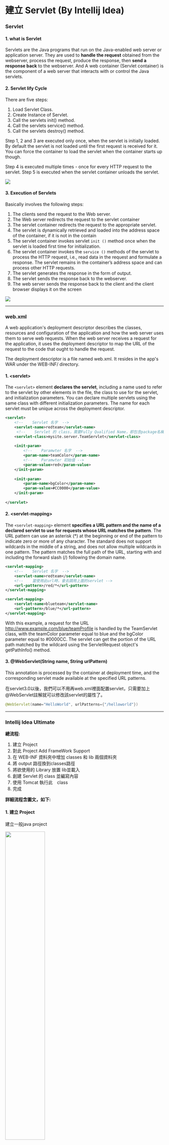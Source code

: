 # 建立 Servlet (By Intellij Idea)
### Servlet 
#### 1. what is Servlet 

Servlets are the Java programs that run on the Java-enabled web server or application server. They are used to **handle the request** obtained from the webserver, process the request, produce the response, then **send a response back** to the webserver. And A web container (Servlet container) is the component of a web server that interacts with or control the Java servlets.

#### 2. Servlet lify Cycle

There are five steps: 
1. Load Servlet Class.
2. Create Instance of Servlet.
3. Call the servlets init() method.
4. Call the servlets service() method.
5. Call the servlets destroy() method.

Step 1, 2 and 3 are executed only once, when the servlet is initially loaded. By default the servlet is not loaded until the first request is received for it. You can force the container to load the servlet when the container starts up though.

Step 4 is executed multiple times - once for every HTTP request to the servlet.
Step 5 is executed when the servlet container unloads the servlet.

<img src="https://s1.o7planning.com/en/10169/images/12877.png">


#### 3. Execution of Servlets 

Basically involves the following steps:
1. The clients send the request to the Web server.
2. The Web server redirects the request to the servlet container
3. The servlet container redirects the request to the appropriate servlet.
4. The servlet is dynamically retrieved and loaded into the address space of the container, if it is not in the contain
5. The servlet container invokes servlet ``init ()`` method once when the servlet is loaded first time for initialization.
6. The servlet container invokes the ``service ()`` methods of the servlet to process the HTTP request, i.e., read data in the request and formulate a response. The servlet remains in the container’s address space and can process other HTTP requests.
7. The servlet generates the response in the form of output.
8. The servlet sends the response back to the webserver.
9. The web server sends the response back to the client and the client browser displays it on the screen


<img src="https://qph.cf2.quoracdn.net/main-qimg-69b5c1ed78f885e6e2ff7d1c373f0324">



---


### web.xml
A web application's deployment descriptor describes the classes, resources and configuration of the application and how the web server uses them to serve web requests. When the web server receives a request for the application, it uses the deployment descriptor to map the URL of the request to the code that ought to handle the request.

The deployment descriptor is a file named web.xml. It resides in the app's WAR under the WEB-INF/ directory. 

#### 1. \<servlet>
The ``<servlet>`` element **declares the servlet**, including a name used to refer to the servlet by other elements in the file, the class to use for the servlet, and initialization parameters. You can declare multiple servlets using the same class with different initialization parameters. The name for each servlet must be unique across the deployment descriptor.

```xml
<servlet>
    <!--    Servlet 名字  -->
    <servlet-name>redteam</servlet-name> 
     <!--    Servlet 的 class，需要Fully Qualified Name，即包含package名稱  -->
    <servlet-class>mysite.server.TeamServlet</servlet-class>
    
    <init-param>
        <!--    Paramwter 名字  -->
        <param-name>teamColor</param-name>
        <!--    Paramwter 初始值 -->
        <param-value>red</param-value>
    </init-param>
    
    <init-param>
        <param-name>bgColor</param-name>
        <param-value>#CC0000</param-value>
    </init-param>
    
</servlet>
```
    

#### 2. \<servlet-mapping>
The ``<servlet-mapping>`` element **specifies a URL pattern and the name of a declared servlet to use for requests whose URL matches the pattern**. The URL pattern can use an asterisk (*) at the beginning or end of the pattern to indicate zero or more of any character. The standard does not support wildcards in the middle of a string, and does not allow multiple wildcards in one pattern. The pattern matches the full path of the URL, starting with and including the forward slash (/) following the domain name.

``` xml
<servlet-mapping>
    <!--    Servlet 名字  -->
    <servlet-name>redteam</servlet-name>
    <!--    當使用此url時，會去調用上面的servlet -->
    <url-pattern>/red/*</url-pattern>
</servlet-mapping>

<servlet-mapping>
    <servlet-name>blueteam</servlet-name>
    <url-pattern>/blue/*</url-pattern>
</servlet-mapping>

```
With this example, a request for the URL http://www.example.com/blue/teamProfile is handled by the TeamServlet class, with the teamColor parameter equal to blue and the bgColor parameter equal to #0000CC. The servlet can get the portion of the URL path matched by the wildcard using the ServletRequest object's getPathInfo() method.

#### 3. @WebServlet(String name, String urlPattern)

This annotation is processed by the container at deployment time, and the corresponding servlet made available at the specified URL patterns.

在servlet3.0以後，我們可以不用再web.xml裡面配置servlet，只需要加上@WebServlet註解就可以修改該servlet的屬性了。

```java
@WebServlet(name="HelloWorld", urlPatterns={"/helloworld"})
```

---


###  Intellij Idea Ultimate
**總流程:**
1. 建立 Project
2. 對此 Project  Add FrameWork Support
3. 在 WEB-INF 資料夾中增加 classes 和 lib 兩個資料夾
4. 將 output 路徑換到classes路徑
5. 將欲使用的 Library 放置 lib並載入
6. 創建 Servlet 的 class 並編寫內容
7. 使用 Tomcat 執行此　class
8. 完成

**詳細流程含圖文，如下:**
#### 1. 建立 Project
建立一般java project

<img src="https://github.com/coco40725/JavaNote/blob/main/Java%E5%B8%B8%E7%94%A8%E6%93%8D%E4%BD%9C/img/servletU1.png?raw=true" height="50%" width="50%">

#### 2.對此 Project  Add FrameWork Support
選擇 javaEE &rarr; Web Application

<img src="https://github.com/coco40725/JavaNote/blob/main/Java%E5%B8%B8%E7%94%A8%E6%93%8D%E4%BD%9C/img/servletU2.png?raw=true" height="50%" width="50%">

<img src="https://github.com/coco40725/JavaNote/blob/main/Java%E5%B8%B8%E7%94%A8%E6%93%8D%E4%BD%9C/img/servletU3.png?raw=true" height="50%" width="50%">

#### 3. 在 WEB-INF 資料夾中增加 classes 和 lib 兩個資料夾

<img src="https://github.com/coco40725/JavaNote/blob/main/Java%E5%B8%B8%E7%94%A8%E6%93%8D%E4%BD%9C/img/servletU4.png?raw=true" height="50%" width="50%">


#### 4. 將 output 路徑換到classes路徑

<img src="https://github.com/coco40725/JavaNote/blob/main/Java%E5%B8%B8%E7%94%A8%E6%93%8D%E4%BD%9C/img/servletU5.png?raw=true" height="50%" width="50%">

#### 5. 將欲使用的 Library 放置 lib並載入 (servlet api 位在 Tomcat lib 資料夾內)

<img src="https://github.com/coco40725/JavaNote/blob/main/Java%E5%B8%B8%E7%94%A8%E6%93%8D%E4%BD%9C/img/servletU6.png?raw=true" height="50%" width="50%">

#### 6. 創建 Servlet 的 class 並編寫內容
注意: 必須將 ``super.deGet(req, resp)`` 與 ``super.doPost(req, resp)``  刪除，否則會出現 405 錯誤。

```java
import jakarta.servlet.ServletException;
import jakarta.servlet.http.HttpServlet;
import jakarta.servlet.http.HttpServletRequest;
import jakarta.servlet.http.HttpServletResponse;

import java.io.IOException;

@WebServlet("/ServletTest1")
public class ServletTest1 extends HttpServlet {
    @Override
    protected void doGet(HttpServletRequest req, HttpServletResponse resp) throws ServletException, IOException {
        // super.deGet(req, resp)
        resp.getWriter().write("my first server!! Fuck you");
    }

    @Override
    protected void doPost(HttpServletRequest req, HttpServletResponse resp) throws ServletException, IOException {
        // super.doPost(req, resp)
    }
}

```

#### 7. 使用 Tomcat 執行此　class
選擇 Tomcat server - Local

<img src="https://github.com/coco40725/JavaNote/blob/main/Java%E5%B8%B8%E7%94%A8%E6%93%8D%E4%BD%9C/img/servletU7.png?raw=true" height="50%" width="50%">

注意，需要特別處理 Warning: No artifacts marked for deployment，點選 fix

<img src="https://github.com/coco40725/JavaNote/blob/main/Java%E5%B8%B8%E7%94%A8%E6%93%8D%E4%BD%9C/img/servletU8.png?raw=true" height="50%" width="50%">

這裡是設定根目錄，依個人需求填寫，本範例是將 Project 名字填入 Application context，例如: /Test，注意!這裡沒設定好會一直出現404錯誤。

<img src="https://github.com/coco40725/JavaNote/blob/main/Java%E5%B8%B8%E7%94%A8%E6%93%8D%E4%BD%9C/img/servletU9.png?raw=true" height="50%" width="50%">

#### 8. 完成

<img src="https://github.com/coco40725/JavaNote/blob/main/Java%E5%B8%B8%E7%94%A8%E6%93%8D%E4%BD%9C/img/servletU10.png?raw=true" height="50%" width="50%">



---


###  Intellij Idea Community
若要做java web 相關開發，**建議使用 Intellij Idea Ultimate**，而Community版本雖然也能做，但需要下載很多插件且有許多設定要自行處理，以下提供Intellij Idea Community 將如何建立 Servlet。

**總流程:**
1. 建立 Project
2. 在 WEB-INF 資料夾中增加 classes 和 lib 兩個資料夾; 在 main 資料夾下，創建 java 資料夾
3. 將 output 路徑換到classes路徑
4. 將欲使用的 Library 放置 lib並載入
5. 創建 Servlet 的 class 並編寫內容
6. 下載 smart tomcat 
7. 修改 web.xml 
8. 使用 Tomcat 執行此　class
9. 如果有出現錯誤: java: error: release version 5 not supported， 請依序排錯:
    * 於 pom.xml 新增properties來指定maven版本
    * Java Project 版本確認是否正確
    * Java Module 版本確認是否正確
    * Java Complier Target bytecode version 版本確認是否正確 (通常都是這裡有問題)
10. 完成

**詳細流程含圖文，如下:**
#### 1. 建立 Project
使用 Maven Archetype，而 Archetype 選擇 webapp

<img src="https://github.com/coco40725/JavaNote/blob/main/Java%E5%B8%B8%E7%94%A8%E6%93%8D%E4%BD%9C/img/servletC1.png?raw=true" height="50%" width="50%">

#### 2. 在 WEB-INF 資料夾中增加 classes 和 lib 兩個資料夾; 在 main 資料夾下，創建 java 資料夾

<img src="https://github.com/coco40725/JavaNote/blob/main/Java%E5%B8%B8%E7%94%A8%E6%93%8D%E4%BD%9C/img/servletC2.png?raw=true" height="50%" width="50%">


#### 3. 將 output 路徑換到classes路徑

<img src="https://github.com/coco40725/JavaNote/blob/main/Java%E5%B8%B8%E7%94%A8%E6%93%8D%E4%BD%9C/img/servletC3.png" height="50%" width="50%">

#### 3. 將欲使用的 Library 放置 lib並載入

<img src="https://github.com/coco40725/JavaNote/blob/main/Java%E5%B8%B8%E7%94%A8%E6%93%8D%E4%BD%9C/img/servletC4.png?raw=true" height="50%" width="50%">


#### 5. 創建 Servlet 的 class 並編寫內容
注意: 必須將 ``super.deGet(req, resp)`` 與 ``super.doPost(req, resp)``  刪除，否則會出現 405 錯誤。
```java
import jakarta.servlet.ServletException;
import jakarta.servlet.annotation.WebServlet;
import jakarta.servlet.http.HttpServlet;
import jakarta.servlet.http.HttpServletRequest;
import jakarta.servlet.http.HttpServletResponse;

import java.io.IOException;

@WebServlet("/ServletTest1")
public class ServletTest1 extends HttpServlet {
    @Override
    protected void doGet(HttpServletRequest req, HttpServletResponse resp) throws ServletException, IOException {
        // super.deGet(req, resp)
        resp.getWriter().write("my first server!! Fuck you");
    }

    @Override
    protected void doPost(HttpServletRequest req, HttpServletResponse resp) throws ServletException, IOException {
        // super.doPost(req, resp)
    }
}

```

#### 6. 下載 smart tomcat 

<img src="https://github.com/coco40725/JavaNote/blob/main/Java%E5%B8%B8%E7%94%A8%E6%93%8D%E4%BD%9C/img/servletC5.png?raw=true" height="50%" width="50%">

#### 7. 修改 web.xml 成如下:
如果沒有修改，會出現404錯誤

<img src="https://github.com/coco40725/JavaNote/blob/main/Java%E5%B8%B8%E7%94%A8%E6%93%8D%E4%BD%9C/img/servletC404.png?raw=true" height="50%" width="50%">

```xml
<?xml version="1.0" encoding="UTF-8"?>
<web-app xmlns="http://xmlns.jcp.org/xml/ns/javaee"
         xmlns:xsi="http://www.w3.org/2001/XMLSchema-instance"
         xsi:schemaLocation="http://xmlns.jcp.org/xml/ns/javaee http://xmlns.jcp.org/xml/ns/javaee/web-app_4_0.xsd"
         version="4.0">
    <servlet>
        <servlet-name>ServletTest1</servlet-name>
        <servlet-class>ServletTest1</servlet-class>
    </servlet>

    <servlet-mapping>
        <servlet-name>ServletTest1</servlet-name>
        <url-pattern>/ServletTest1/*</url-pattern>
    </servlet-mapping>
</web-app>
```

#### 8. 使用 Tomcat 執行此　class
選擇 smart tomcat

<img src="https://github.com/coco40725/JavaNote/blob/main/Java%E5%B8%B8%E7%94%A8%E6%93%8D%E4%BD%9C/img/servletC6.png?raw=true" height="50%" width="50%">

注意: deployment directory 位置不要寫錯，否則會出 404 錯誤。

<img src="https://github.com/coco40725/JavaNote/blob/main/Java%E5%B8%B8%E7%94%A8%E6%93%8D%E4%BD%9C/img/servletC7.png?raw=true" height="50%" width="50%">

#### 9. (如果有出現以下錯誤) 請依以下流程排錯
```java
java: error: release version 5 not supported
Module Test1 SDK 17 does not support source version 1.5. 
Possible solutions:
- Downgrade Project SDK in settings to 1.5 or compatible. Open project settings.
- Upgrade language version in Maven build file to 17. Update pom.xml and reload the project.

```

1. 於 pom.xml 新增properties來指定maven版本
``` xml
  <properties>
    <maven.compiler.source>17</maven.compiler.source>
    <maven.compiler.target>17</maven.compiler.target>
  </properties>
```

2. Java Project 版本確認是否正確

<img src="https://github.com/coco40725/JavaNote/blob/main/Java%E5%B8%B8%E7%94%A8%E6%93%8D%E4%BD%9C/img/servletC8-1.png?raw=true" height="50%" width="50%">

3. Java Module 版本確認是否正確

<img src="https://github.com/coco40725/JavaNote/blob/main/Java%E5%B8%B8%E7%94%A8%E6%93%8D%E4%BD%9C/img/servletC8-2.png?raw=true" height="50%" width="50%">

4. Java Complier Target bytecode version 版本確認是否正確 (通常都是這裡有問題)

以下圖發現 Target bytecode version  是不正確的，必須將1.5改成17

<img src="https://github.com/coco40725/JavaNote/blob/main/Java%E5%B8%B8%E7%94%A8%E6%93%8D%E4%BD%9C/img/servletC8-3.png?raw=true" height="50%" width="50%">

#### 10. 完成
<img src="https://github.com/coco40725/JavaNote/blob/main/Java%E5%B8%B8%E7%94%A8%E6%93%8D%E4%BD%9C/img/servletC9.png?raw=true" height="50%" width="50%">

##### Reference
https://o7planning.org/10169/java-servlet
https://cloud.google.com/appengine/docs/flexible/java/configuring-the-web-xml-deployment-descriptor


###### tags: `Java Note` `Java Web` `Servlet` `建立 Servlet`
